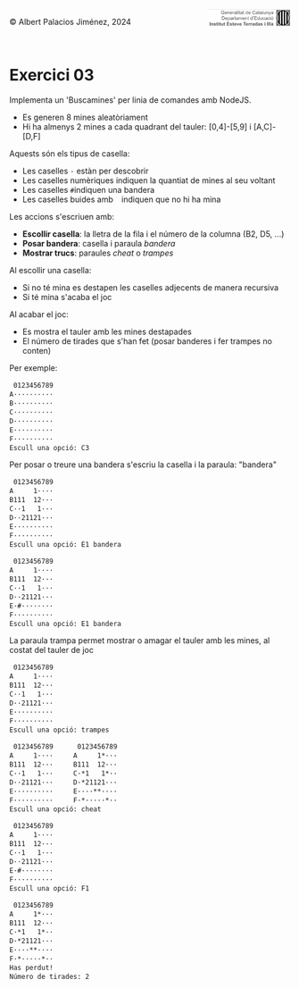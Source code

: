 <div style="display: flex; width: 100%;">
    <div style="flex: 1; padding: 0px;">
        <p>© Albert Palacios Jiménez, 2024</p>
    </div>
    <div style="flex: 1; padding: 0px; text-align: right;">
        <img src="./assets/ieti.png" height="32" alt="Logo de IETI" style="max-height: 32px;">
    </div>
</div>
<br/>

# Exercici 03

Implementa un 'Buscamines' per linia de comandes amb NodeJS. 

- Es generen 8 mines aleatòriament
- Hi ha almenys 2 mines a cada quadrant del tauler: [0,4]-[5,9] i [A,C]-[D,F]

Aquests són els tipus de casella:

- Les caselles `·` estàn per descobrir
- Les caselles numèriques indiquen la quantiat de mines al seu voltant
- Les caselles `#`indiquen una bandera
- Les caselles buides amb ` ` indiquen que no hi ha mina

Les accions s'escriuen amb:

- **Escollir casella**: la lletra de la fila i el número de la columna (B2, D5, ...)
- **Posar bandera**: casella i paraula *bandera*
- **Mostrar trucs**: paraules *cheat* o *trampes*

Al escollir una casella:

- Si no té mina es destapen les caselles adjecents de manera recursiva
- Si té mina s'acaba el joc

Al acabar el joc:

- Es mostra el tauler amb les mines destapades 
- El número de tirades que s'han fet (posar banderes i fer trampes no conten)

Per exemple:

```text
 0123456789
A··········
B··········
C··········
D··········
E··········
F··········
Escull una opció: C3
```

Per posar o treure una bandera s'escriu la casella i la paraula: "bandera"

```text
 0123456789
A     1····
B111  12···
C··1   1···
D··21121···
E··········
F··········
Escull una opció: E1 bandera
```

```text
 0123456789
A     1····
B111  12···
C··1   1···
D··21121···
E·#········
F··········
Escull una opció: E1 bandera
```

La paraula trampa permet mostrar o amagar el tauler amb les mines, al costat del tauler de joc

```text
 0123456789
A     1····
B111  12···
C··1   1···
D··21121···
E··········
F··········
Escull una opció: trampes
```

```text
 0123456789      0123456789
A     1····     A     1*···
B111  12···     B111  12···
C··1   1···     C·*1   1*··
D··21121···     D·*21121···
E··········     E····**····
F··········     F·*·····*··
Escull una opció: cheat
```

```text
 0123456789
A     1····
B111  12···
C··1   1···
D··21121···
E·#········
F··········
Escull una opció: F1
```

```text
 0123456789
A     1*···
B111  12···
C·*1   1*··
D·*21121···
E····**····
F·*·····*··
Has perdut!
Número de tirades: 2
```
